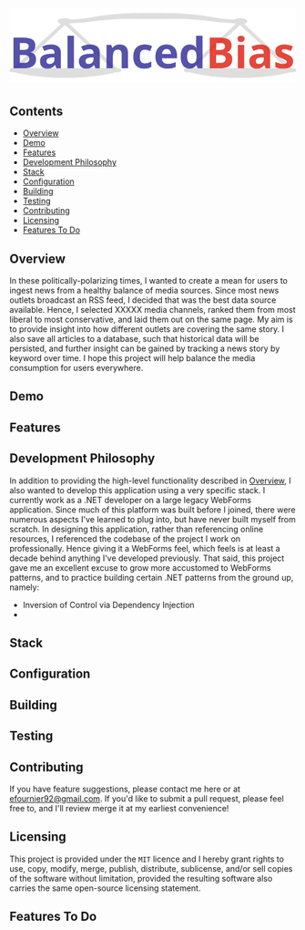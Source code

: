 # ![BalancedBias](https://github.com/efournier92/balancedbias/blob/master/Web/Media/img/logo/BalancedBias_Logo_Dark.png?raw=true)

## Contents
- [Overview](#overview)
- [Demo](#demo)
- [Features](#features)
- [Development Philosophy](#development-philosophy)
- [Stack](#stack)
- [Configuration](#configuration)
- [Building](#building)
- [Testing](#testing)
- [Contributing](#contributing)
- [Licensing](#licensing)
- [Features To Do](#features-to-do)

## Overview
In these politically-polarizing times, I wanted to create a mean for users to ingest news from a healthy balance of media sources. Since most news outlets broadcast an RSS feed, I decided that was the best data source available. Hence, I selected XXXXX media channels, ranked them from most liberal to most conservative, and laid them out on the same page. My aim is to provide insight into how different outlets are covering the same story. I also save all articles to a database, such that historical data will be persisted, and further insight can be gained by tracking a news story by keyword over time. I hope this project will help balance the media consumption for users everywhere.

## Demo
[]()

## Features

## Development Philosophy
In addition to providing the high-level functionality described in [Overview](#overview), I also wanted to develop this application using a very specific stack. I currently work as a .NET developer on a large legacy WebForms application. Since much of this platform was built before I joined, there were numerous aspects I've learned to plug into, but have never built myself from scratch. In designing this application, rather than referencing online resources, I referenced the codebase of the project I work on professionally. Hence giving it a WebForms feel, which feels is at least a decade behind anything I've developed previously. That said, this project gave me an excellent excuse to grow more accustomed to WebForms patterns, and to practice building certain .NET patterns from the ground up, namely:
- Inversion of Control via Dependency Injection
- 

## Stack

## Configuration

## Building

## Testing

## Contributing
If you have feature suggestions, please contact me here or at efournier92@gmail.com. If you'd like to submit a pull request, please feel free to, and I'll review merge it at my earliest convenience!

## Licensing
This project is provided under the `MIT` licence and I hereby grant rights to use, copy, modify, merge, publish, distribute, sublicense, and/or sell copies of the software without limitation, provided the resulting software also carries the same open-source licensing statement.

## Features To Do
